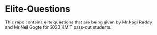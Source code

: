 # Elite-Questions
This repo contains elite questions that are being given by Mr.Nagi Reddy and Mr.Neil Gogte for 2023 KMIT pass-out students. 
